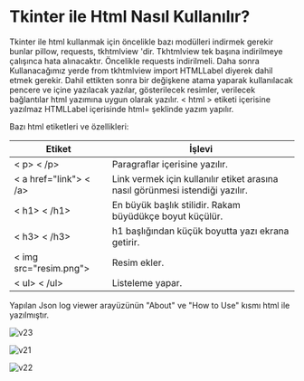 # Tkinter ile Html Nasıl Kullanılır?

Tkinter ile html kullanmak için öncelikle bazı modülleri indirmek gerekir bunlar pillow, requests, tkhtmlview 'dir. Tkhtmlview tek başına indirilmeye çalışınca hata alınacaktır. Öncelikle requests indirilmeli. Daha sonra Kullanacağımız yerde from tkhtmlview import HTMLLabel diyerek dahil etmek gerekir. Dahil ettikten sonra bir değişkene atama yaparak kullanılacak pencere ve içine yazılacak yazılar, gösterilecek resimler, verilecek bağlantılar html yazımına uygun olarak yazılır. < html > etiketi içerisine yazılmaz HTMLLabel içerisinde html= şeklinde yazım yapılır.

Bazı html etiketleri ve özellikleri:

| Etiket | İşlevi |
|--------|---------|
| < p> < /p> | Paragraflar içerisine yazılır.|
| < a href="link"> < /a>| Link vermek için kullanılır etiket arasına nasıl görünmesi istendiği yazılır.|
| < h1> < /h1> | En büyük başlık stilidir. Rakam büyüdükçe boyut küçülür.|
| < h3> < /h3> | h1 başlığından küçük boyutta yazı ekrana getirir.|
| < img src="resim.png"> | Resim ekler.|
| < ul> < /ul> | Listeleme yapar. |

Yapılan Json log viewer arayüzünün "About" ve "How to Use" kısmı html ile yazılmıştır. 


![v23](https://user-images.githubusercontent.com/66912242/133235337-09ecb2d9-e7f1-4dd9-9249-46e5336da4c3.PNG)


![v21](https://user-images.githubusercontent.com/66912242/133236835-5e8e7845-d7e1-4f9f-a7d2-c3e978bfca74.PNG)


![v22](https://user-images.githubusercontent.com/66912242/133235516-969a5f92-4ef3-49ba-bfea-6d0cd9be4c9f.PNG)
